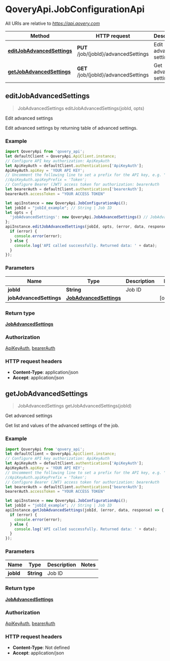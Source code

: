 # QoveryApi.JobConfigurationApi

All URIs are relative to *https://api.qovery.com*

Method | HTTP request | Description
------------- | ------------- | -------------
[**editJobAdvancedSettings**](JobConfigurationApi.md#editJobAdvancedSettings) | **PUT** /job/{jobId}/advancedSettings | Edit advanced settings
[**getJobAdvancedSettings**](JobConfigurationApi.md#getJobAdvancedSettings) | **GET** /job/{jobId}/advancedSettings | Get advanced settings



## editJobAdvancedSettings

> JobAdvancedSettings editJobAdvancedSettings(jobId, opts)

Edit advanced settings

Edit advanced settings by returning table of advanced settings.

### Example

```javascript
import QoveryApi from 'qovery_api';
let defaultClient = QoveryApi.ApiClient.instance;
// Configure API key authorization: ApiKeyAuth
let ApiKeyAuth = defaultClient.authentications['ApiKeyAuth'];
ApiKeyAuth.apiKey = 'YOUR API KEY';
// Uncomment the following line to set a prefix for the API key, e.g. "Token" (defaults to null)
//ApiKeyAuth.apiKeyPrefix = 'Token';
// Configure Bearer (JWT) access token for authorization: bearerAuth
let bearerAuth = defaultClient.authentications['bearerAuth'];
bearerAuth.accessToken = "YOUR ACCESS TOKEN"

let apiInstance = new QoveryApi.JobConfigurationApi();
let jobId = "jobId_example"; // String | Job ID
let opts = {
  'jobAdvancedSettings': new QoveryApi.JobAdvancedSettings() // JobAdvancedSettings | 
};
apiInstance.editJobAdvancedSettings(jobId, opts, (error, data, response) => {
  if (error) {
    console.error(error);
  } else {
    console.log('API called successfully. Returned data: ' + data);
  }
});
```

### Parameters


Name | Type | Description  | Notes
------------- | ------------- | ------------- | -------------
 **jobId** | **String**| Job ID | 
 **jobAdvancedSettings** | [**JobAdvancedSettings**](JobAdvancedSettings.md)|  | [optional] 

### Return type

[**JobAdvancedSettings**](JobAdvancedSettings.md)

### Authorization

[ApiKeyAuth](../README.md#ApiKeyAuth), [bearerAuth](../README.md#bearerAuth)

### HTTP request headers

- **Content-Type**: application/json
- **Accept**: application/json


## getJobAdvancedSettings

> JobAdvancedSettings getJobAdvancedSettings(jobId)

Get advanced settings

Get list and values of the advanced settings of the job.

### Example

```javascript
import QoveryApi from 'qovery_api';
let defaultClient = QoveryApi.ApiClient.instance;
// Configure API key authorization: ApiKeyAuth
let ApiKeyAuth = defaultClient.authentications['ApiKeyAuth'];
ApiKeyAuth.apiKey = 'YOUR API KEY';
// Uncomment the following line to set a prefix for the API key, e.g. "Token" (defaults to null)
//ApiKeyAuth.apiKeyPrefix = 'Token';
// Configure Bearer (JWT) access token for authorization: bearerAuth
let bearerAuth = defaultClient.authentications['bearerAuth'];
bearerAuth.accessToken = "YOUR ACCESS TOKEN"

let apiInstance = new QoveryApi.JobConfigurationApi();
let jobId = "jobId_example"; // String | Job ID
apiInstance.getJobAdvancedSettings(jobId, (error, data, response) => {
  if (error) {
    console.error(error);
  } else {
    console.log('API called successfully. Returned data: ' + data);
  }
});
```

### Parameters


Name | Type | Description  | Notes
------------- | ------------- | ------------- | -------------
 **jobId** | **String**| Job ID | 

### Return type

[**JobAdvancedSettings**](JobAdvancedSettings.md)

### Authorization

[ApiKeyAuth](../README.md#ApiKeyAuth), [bearerAuth](../README.md#bearerAuth)

### HTTP request headers

- **Content-Type**: Not defined
- **Accept**: application/json

